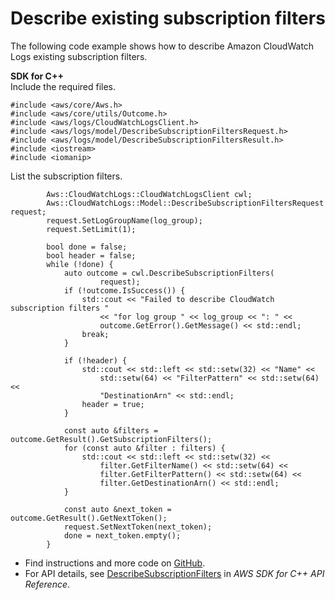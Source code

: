 # Describe existing subscription filters<a name="cloudwatch-logs_DescribeSubscriptionFilters_cpp_topic"></a>

The following code example shows how to describe Amazon CloudWatch Logs existing subscription filters\.

**SDK for C\+\+**  
Include the required files\.  

```
#include <aws/core/Aws.h>
#include <aws/core/utils/Outcome.h>
#include <aws/logs/CloudWatchLogsClient.h>
#include <aws/logs/model/DescribeSubscriptionFiltersRequest.h>
#include <aws/logs/model/DescribeSubscriptionFiltersResult.h>
#include <iostream>
#include <iomanip>
```
List the subscription filters\.  

```
        Aws::CloudWatchLogs::CloudWatchLogsClient cwl;
        Aws::CloudWatchLogs::Model::DescribeSubscriptionFiltersRequest request;
        request.SetLogGroupName(log_group);
        request.SetLimit(1);

        bool done = false;
        bool header = false;
        while (!done) {
            auto outcome = cwl.DescribeSubscriptionFilters(
                    request);
            if (!outcome.IsSuccess()) {
                std::cout << "Failed to describe CloudWatch subscription filters "
                    << "for log group " << log_group << ": " <<
                    outcome.GetError().GetMessage() << std::endl;
                break;
            }

            if (!header) {
                std::cout << std::left << std::setw(32) << "Name" <<
                    std::setw(64) << "FilterPattern" << std::setw(64) <<
                    "DestinationArn" << std::endl;
                header = true;
            }

            const auto &filters = outcome.GetResult().GetSubscriptionFilters();
            for (const auto &filter : filters) {
                std::cout << std::left << std::setw(32) <<
                    filter.GetFilterName() << std::setw(64) <<
                    filter.GetFilterPattern() << std::setw(64) <<
                    filter.GetDestinationArn() << std::endl;
            }

            const auto &next_token = outcome.GetResult().GetNextToken();
            request.SetNextToken(next_token);
            done = next_token.empty();
        }
```
+  Find instructions and more code on [GitHub](https://github.com/awsdocs/aws-doc-sdk-examples/tree/main/cpp/example_code/cloudwatch-logs#code-examples)\. 
+  For API details, see [DescribeSubscriptionFilters](https://docs.aws.amazon.com/goto/SdkForCpp/logs-2014-03-28/DescribeSubscriptionFilters) in *AWS SDK for C\+\+ API Reference*\. 